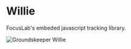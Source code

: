 Willie
======
FocusLab's embeded javascript tracking library.

![Groundskeeper Willie](http://upload.wikimedia.org/wikipedia/en/d/dc/GroundskeeperWillie.png)

